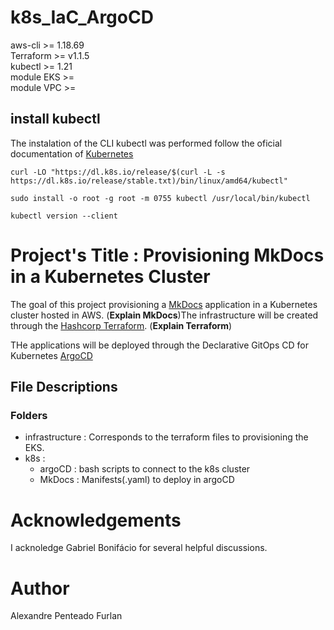 # **k8s_IaC_ArgoCD**

aws-cli >= 1.18.69  \
Terraform >= v1.1.5 \
kubectl >= 1.21  \
module EKS >= \
module VPC >=  


## **install kubectl** 

The instalation of the CLI kubectl was performed follow the oficial
documentation of [Kubernetes](https://kubernetes.io/docs/tasks/tools/install-kubectl-linux/#install-kubectl-binary-with-curl-on-linux)  
```
curl -LO "https://dl.k8s.io/release/$(curl -L -s https://dl.k8s.io/release/stable.txt)/bin/linux/amd64/kubectl"
```

```
sudo install -o root -g root -m 0755 kubectl /usr/local/bin/kubectl
```

```
kubectl version --client
```

# **Project's Title : Provisioning MkDocs in a Kubernetes Cluster**

The goal of this project provisioning a [MkDocs](https://www.mkdocs.org) application in a Kubernetes cluster hosted in AWS. (**Explain MkDocs**)The infrastructure will be created through the [Hashcorp Terraform](https://www.terraform.io). (**Explain Terraform**)

THe applications will be deployed through the Declarative GitOps CD 
for Kubernetes [ArgoCD](https://argo-cd.readthedocs.io/en/stable/)


## **File Descriptions**
### **Folders**

- infrastructure : Corresponds to the terraform files to provisioning
the EKS.
- k8s :
    - argoCD : bash scripts to connect to the k8s cluster
    - MkDocs : Manifests(.yaml) to deploy in argoCD 


# **Acknowledgements**
I acknoledge Gabriel Bonifácio for several helpful discussions. 


# **Author**
Alexandre Penteado Furlan

